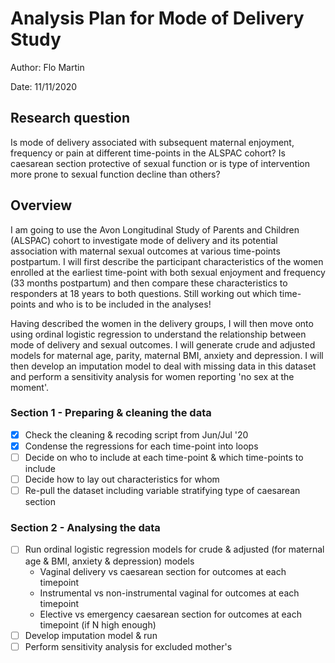 # Analysis Plan for Mode of Delivery Study

Author: Flo Martin

Date: 11/11/2020

## Research question
Is mode of delivery associated with subsequent maternal enjoyment, frequency or pain at different time-points in the ALSPAC cohort? Is caesarean section protective of sexual function or is type of intervention more prone to sexual function decline than others?

## Overview
I am going to use the Avon Longitudinal Study of Parents and Children (ALSPAC) cohort to investigate mode of delivery and its potential association with maternal sexual outcomes at various time-points postpartum. I will first describe the participant characteristics of the women enrolled at the earliest time-point with both sexual enjoyment and frequency (33 months postpartum) and then compare these characteristics to responders at 18 years to both questions. Still working out which time-points and who is to be included in the analyses!

Having described the women in the delivery groups, I will then move onto using ordinal logistic regression to understand the relationship between mode of delivery and sexual outcomes. I will generate crude and adjusted models for maternal age, parity, maternal BMI, anxiety and depression. I will then develop an imputation model to deal with missing data in this dataset and perform a sensitivity analysis for women reporting 'no sex at the moment'.

### Section 1 - Preparing & cleaning the data
- [x] Check the cleaning & recoding script from Jun/Jul '20
- [x] Condense the regressions for each time-point into loops
- [ ] Decide on who to include at each time-point & which time-points to include
- [ ] Decide how to lay out characteristics for whom
- [ ] Re-pull the dataset including variable stratifying type of caesarean section

### Section 2 - Analysing the data
- [ ] Run ordinal logistic regression models for crude & adjusted (for maternal age & BMI, anxiety & depression) models
  - Vaginal delivery vs caesarean section for outcomes at each timepoint
  - Instrumental vs non-instrumental vaginal for outcomes at each timepoint
  - Elective vs emergency caesarean section for outcomes at each timepoint (if N high enough)
- [ ] Develop imputation model & run
- [ ] Perform sensitivity analysis for excluded mother's
